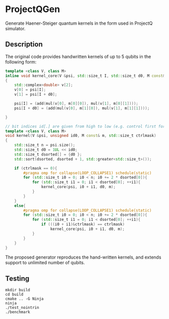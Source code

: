 # ProjectQGen

Generate Haener-Steiger quantum kernels in the form used in ProjectQ simulator.

## Description

The original code provides handwritten kernels of up to 5 qubits in the following form:

```c++
template <class V, class M>
inline void kernel_core(V &psi, std::size_t I, std::size_t d0, M const& m)
{
    std::complex<double> v[2];
    v[0] = psi[I];
    v[1] = psi[I + d0];

    psi[I] = (add(mul(v[0], m[0][0]), mul(v[1], m[0][1])));
    psi[I + d0] = (add(mul(v[0], m[1][0]), mul(v[1], m[1][1])));

}

// bit indices id[.] are given from high to low (e.g. control first for CNOT)
template <class V, class M>
void kernel(V &psi, unsigned id0, M const& m, std::size_t ctrlmask)
{
    std::size_t n = psi.size();
    std::size_t d0 = 1UL << id0;
    std::size_t dsorted[] = {d0 };
    std::sort(dsorted, dsorted + 1, std::greater<std::size_t>());

    if (ctrlmask == 0){
        #pragma omp for collapse(LOOP_COLLAPSE1) schedule(static)
        for (std::size_t i0 = 0; i0 < n; i0 += 2 * dsorted[0]){
            for (std::size_t i1 = 0; i1 < dsorted[0]; ++i1){
                kernel_core(psi, i0 + i1, d0, m);
            }
        }
    }
    else{
        #pragma omp for collapse(LOOP_COLLAPSE1) schedule(static)
        for (std::size_t i0 = 0; i0 < n; i0 += 2 * dsorted[0]){
            for (std::size_t i1 = 0; i1 < dsorted[0]; ++i1){
                if (((i0 + i1)&ctrlmask) == ctrlmask)
                    kernel_core(psi, i0 + i1, d0, m);
            }
        }
    }
}
```

The proposed generator reproduces the hand-written kernels, and extends support to unlimited number of qubits.

## Testing

```
mkdir build
cd build
cmake .. -G Ninja
ninja
./test_nointrin
./benchmark
```

